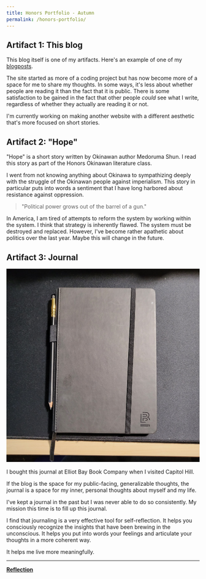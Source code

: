 ```yaml
---
title: Honors Portfolio - Autumn
permalink: /honors-portfolio/
---
```

## Artifact 1: This blog
This blog itself is one of my artifacts. Here's an example of one of my [blogposts](https://minorenji.github.io/no-longer-human/).

The site started as more of a coding project but has now become more of a space for me to share my thoughts. In some ways, it's less about whether people are reading it than the fact that it is public. There is some satisfaction to be gained in the fact that other people *could* see what I write, regardless of whether they actually are reading it or not.

I'm currently working on making another website with a different aesthetic that's more focused on short stories.

## Artifact 2: "Hope"

"Hope" is a short story written by Okinawan author Medoruma Shun. I read this story as part of the Honors Okinawan literature class.

I went from not knowing anything about Okinawa to sympathizing deeply with the struggle of the Okinawan people against imperialism. This story in particular puts into words a sentiment that I have long harbored about resistance against oppression. 

> "Political power grows out of the barrel of a gun." 

In America, I am tired of attempts to reform the system by working within the system. I think that strategy is inherently flawed. The system must be destroyed and replaced. However, I've become rather apathetic about politics over the last year. Maybe this will change in the future.

## Artifact 3: Journal
<img src="../assets/images/journal.jpg" alt="journal"/>

I bought this journal at Elliot Bay Book Company when I visited Capitol Hill.

If the blog is the space for my public-facing, generalizable thoughts, the journal is a space for my inner, personal thoughts about myself and my life.

I've kept a journal in the past but I was never able to do so consistently. My mission this time is to fill up this journal.

I find that journaling is a very effective tool for self-reflection. It helps you consciously recognize the insights that have been brewing in the unconscious. It helps you put into words your feelings and articulate your thoughts in a more coherent way.

It helps me live more meaningfully.

---

[**Reflection**](https://docs.google.com/document/d/19xOA1QomsTYgJM7k8EfvWIWsnLYqtKCu/edit?usp=sharing&ouid=113226029678780241139&rtpof=true&sd=true)